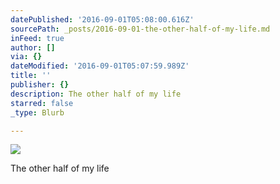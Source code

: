 ```yaml
---
datePublished: '2016-09-01T05:08:00.616Z'
sourcePath: _posts/2016-09-01-the-other-half-of-my-life.md
inFeed: true
author: []
via: {}
dateModified: '2016-09-01T05:07:59.989Z'
title: ''
publisher: {}
description: The other half of my life
starred: false
_type: Blurb

---
```

![](https://the-grid-user-content.s3-us-west-2.amazonaws.com/b223c184-1499-4e99-bbff-5bd076484d3b.png)

The other half of my life